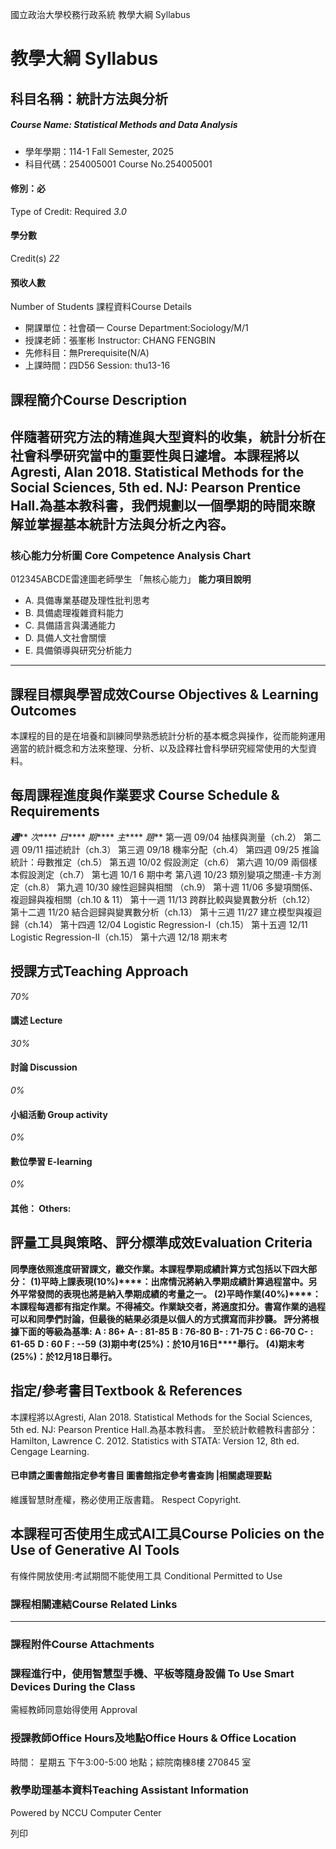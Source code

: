 國立政治大學校務行政系統 教學大綱 Syllabus
# 教學大綱 Syllabus
##  科目名稱：統計方法與分析 
#####  Course Name: Statistical Methods and Data Analysis
  * 學年學期：114-1 Fall Semester, 2025 
  * 科目代碼：254005001 Course No.254005001


#### 修別：必
Type of Credit: Required 
_3.0_
#### 學分數
Credit(s)
_22_
#### 預收人數
Number of Students
課程資料Course Details
  * 開課單位：社會碩一 Course Department:Sociology/M/1 
  * 授課老師：張峯彬 Instructor: CHANG FENGBIN 
  * 先修科目：無Prerequisite(N/A)
  * 上課時間：四D56 Session: thu13-16


##  課程簡介Course Description
伴隨著研究方法的精進與大型資料的收集，統計分析在社會科學研究當中的重要性與日遽增。本課程將以Agresti, Alan 2018. Statistical Methods for the Social Sciences, 5th ed. NJ: Pearson Prentice Hall.為基本教科書，我們規劃以一個學期的時間來瞭解並掌握基本統計方法與分析之內容。  
---  
###  核心能力分析圖 Core Competence Analysis Chart
012345ABCDE雷達圖老師學生
「無核心能力」 
**能力項目說明**
  * A. 具備專業基礎及理性批判思考
  * B. 具備處理複雜資料能力
  * C. 具備語言與溝通能力
  * D. 具備人文社會關懷
  * E. 具備領導與研究分析能力


* * *
##  課程目標與學習成效Course Objectives & Learning Outcomes 
本課程的目的是在培養和訓練同學熟悉統計分析的基本概念與操作，從而能夠運用適當的統計概念和方法來整理、分析、以及詮釋社會科學研究經常使用的大型資料。
##  每周課程進度與作業要求 Course Schedule & Requirements
**_週_**** _次_**** _日_**** _期_**** _主_**** _題_**
第一週 09/04 抽樣與測量（ch.2）
第二週 09/11 描述統計（ch.3） 
第三週 09/18 機率分配（ch.4）
第四週 09/25 推論統計：母數推定（ch.5）
第五週 10/02 假設測定（ch.6）
第六週 10/09 兩個樣本假設測定（ch.7）
第七週 10/1 6 期中考
第八週 10/23 類別變項之關連-卡方測定（ch.8）
第九週 10/30 線性迴歸與相關 （ch.9）
第十週 11/06 多變項關係、複迴歸與複相關（ch.10 & 11）
第十一週 11/13 跨群比較與變異數分析（ch.12）
第十二週 11/20 結合迴歸與變異數分析（ch.13）
第十三週 11/27 建立模型與複迴歸（ch.14）
第十四週 12/04 Logistic Regression-I（ch.15）
第十五週 12/11 Logistic Regression-II（ch.15）
第十六週 12/18 期末考
##  授課方式Teaching Approach
_70%_
####  講述 Lecture
_30%_
####  討論 Discussion
_0%_
####  小組活動 Group activity
_0%_
####  數位學習 E-learning
_0%_
####  其他： Others:
##  評量工具與策略、評分標準成效Evaluation Criteria
**同學應依照進度研習課文，繳交作業。本課程學期成績計算方式包括以下四大部分：**
**(1)****平時上課表現****(10%)****：出席情況將納入學期成績計算過程當中。另外平常發問的表現也將是納入學期成績的考量之一。**
**(2)****平時作業****(40%)****：本課程每週都有指定作業。****不得補交。作業缺交者，將適度扣分。書寫作業的過程可以和同學們討論，但最後的結果必須是以個人的方式撰寫而非抄襲。**
**評分將根據下面的等級為基準****:**
**A : 86+ A- : 81-85**
**B : 76-80 B- : 71-75**
**C : 66-70 C- : 61-65**
**D : 60 F : --59**
**(3)****期中考****(25%)****：於10****月****16****日****舉行。**
**(4)****期末考****(25%)****：於12****月18****日****舉行。**
##  指定/參考書目Textbook & References
本課程將以Agresti, Alan 2018. Statistical Methods for the Social Sciences, 5th ed. NJ: Pearson Prentice Hall.為基本教科書。 至於統計軟體教科書部分：Hamilton, Lawrence C. 2012. Statistics with STATA: Version 12, 8th ed. Cengage Learning.
####  已申請之圖書館指定參考書目  圖書館指定參考書查詢 |相關處理要點
維護智慧財產權，務必使用正版書籍。 Respect Copyright.
##  本課程可否使用生成式AI工具Course Policies on the Use of Generative AI Tools
有條件開放使用:考試期間不能使用工具 Conditional Permitted to Use 
###  課程相關連結Course Related Links
* * *
###  課程附件Course Attachments
###  課程進行中，使用智慧型手機、平板等隨身設備 To Use Smart Devices During the Class
需經教師同意始得使用  Approval
###  授課教師Office Hours及地點Office Hours & Office Location
時間： 星期五 下午3:00-5:00
地點；綜院南棟8樓 270845 室
###  教學助理基本資料Teaching Assistant Information
Powered by NCCU Computer Center
  
列印
